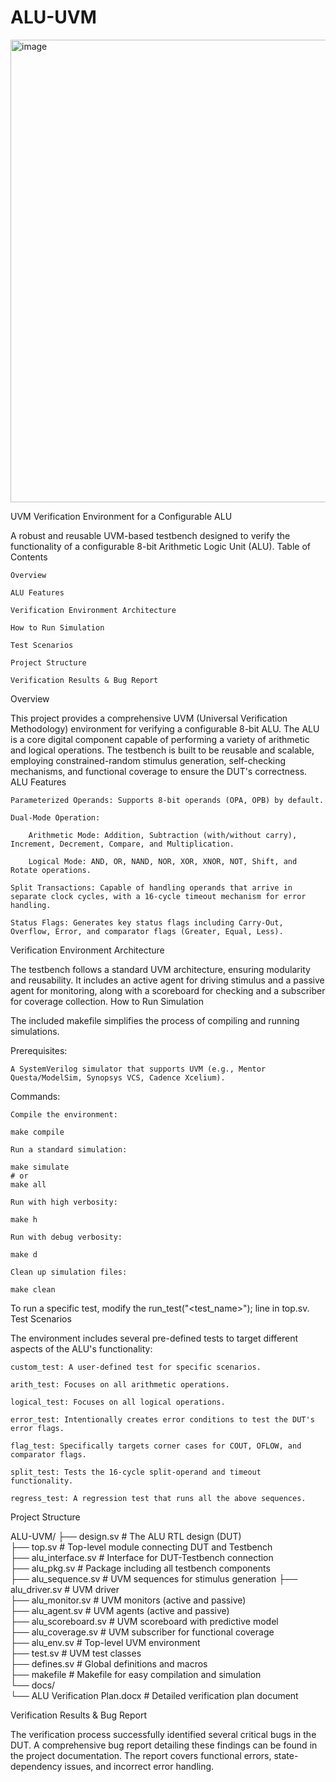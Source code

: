 # ALU-UVM
<img width="922" height="740" alt="image" src="https://github.com/user-attachments/assets/501ce0ac-2391-4c36-8171-610f8c1d96c4" />

UVM Verification Environment for a Configurable ALU

A robust and reusable UVM-based testbench designed to verify the functionality of a configurable 8-bit Arithmetic Logic Unit (ALU).
Table of Contents

    Overview

    ALU Features

    Verification Environment Architecture

    How to Run Simulation

    Test Scenarios

    Project Structure

    Verification Results & Bug Report

Overview

This project provides a comprehensive UVM (Universal Verification Methodology) environment for verifying a configurable 8-bit ALU. The ALU is a core digital component capable of performing a variety of arithmetic and logical operations. The testbench is built to be reusable and scalable, employing constrained-random stimulus generation, self-checking mechanisms, and functional coverage to ensure the DUT's correctness.
ALU Features

    Parameterized Operands: Supports 8-bit operands (OPA, OPB) by default.

    Dual-Mode Operation:

        Arithmetic Mode: Addition, Subtraction (with/without carry), Increment, Decrement, Compare, and Multiplication.

        Logical Mode: AND, OR, NAND, NOR, XOR, XNOR, NOT, Shift, and Rotate operations.

    Split Transactions: Capable of handling operands that arrive in separate clock cycles, with a 16-cycle timeout mechanism for error handling.

    Status Flags: Generates key status flags including Carry-Out, Overflow, Error, and comparator flags (Greater, Equal, Less).

Verification Environment Architecture

The testbench follows a standard UVM architecture, ensuring modularity and reusability. It includes an active agent for driving stimulus and a passive agent for monitoring, along with a scoreboard for checking and a subscriber for coverage collection.
How to Run Simulation

The included makefile simplifies the process of compiling and running simulations.

Prerequisites:

    A SystemVerilog simulator that supports UVM (e.g., Mentor Questa/ModelSim, Synopsys VCS, Cadence Xcelium).

Commands:

    Compile the environment:

    make compile

    Run a standard simulation:

    make simulate
    # or
    make all

    Run with high verbosity:

    make h

    Run with debug verbosity:

    make d

    Clean up simulation files:

    make clean

To run a specific test, modify the run_test("<test_name>"); line in top.sv.
Test Scenarios

The environment includes several pre-defined tests to target different aspects of the ALU's functionality:

    custom_test: A user-defined test for specific scenarios.

    arith_test: Focuses on all arithmetic operations.

    logical_test: Focuses on all logical operations.

    error_test: Intentionally creates error conditions to test the DUT's error flags.

    flag_test: Specifically targets corner cases for COUT, OFLOW, and comparator flags.

    split_test: Tests the 16-cycle split-operand and timeout functionality.

    regress_test: A regression test that runs all the above sequences.

Project Structure

ALU-UVM/
├── design.sv               # The ALU RTL design (DUT)                                                                  
├── top.sv                  # Top-level module connecting DUT and Testbench                                            
├── alu_interface.sv        # Interface for DUT-Testbench connection                                                    
├── alu_pkg.sv              # Package including all testbench components                                                
├── alu_sequence.sv         # UVM sequences for stimulus generation
├── alu_driver.sv           # UVM driver                                                                                
├── alu_monitor.sv          # UVM monitors (active and passive)                                                         
├── alu_agent.sv            # UVM agents (active and passive)                                                           
├── alu_scoreboard.sv       # UVM scoreboard with predictive model                                                      
├── alu_coverage.sv         # UVM subscriber for functional coverage                                                    
├── alu_env.sv              # Top-level UVM environment                                                                 
├── test.sv                 # UVM test classes                                                                          
├── defines.sv              # Global definitions and macros                                                             
├── makefile                # Makefile for easy compilation and simulation                                              
└── docs/                                                                                                               
    └── ALU Verification Plan.docx # Detailed verification plan document                                                

Verification Results & Bug Report

The verification process successfully identified several critical bugs in the DUT. A comprehensive bug report detailing these findings can be found in the project documentation. The report covers functional errors, state-dependency issues, and incorrect error handling.
